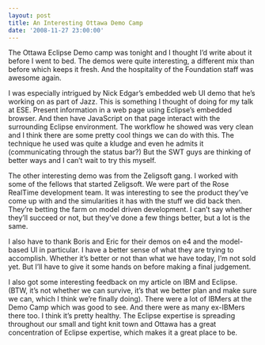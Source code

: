 ```yaml
---
layout: post
title: An Interesting Ottawa Demo Camp
date: '2008-11-27 23:00:00'
---
```



The Ottawa Eclipse Demo camp was tonight and I thought I’d write about it before I went to bed. The demos were quite interesting, a different mix than before which keeps it fresh. And the hospitality of the Foundation staff was awesome again.

I was especially intrigued by Nick Edgar’s embedded web UI demo that he’s working on as part of Jazz. This is something I thought of doing for my talk at ESE. Present information in a web page using Eclipse’s embedded browser. And then have JavaScript on that page interact with the surrounding Eclipse environment. The workflow he showed was very clean and I think there are some pretty cool things we can do with this. The technique he used was quite a kludge and even he admits it (communicating through the status bar?) But the SWT guys are thinking of better ways and I can’t wait to try this myself.

The other interesting demo was from the Zeligsoft gang. I worked with some of the fellows that started Zeligsoft. We were part of the Rose RealTime development team. It was interesting to see the product they’ve come up with and the simularities it has with the stuff we did back then. They’re betting the farm on model driven development. I can’t say whether they’ll succeed or not, but they’ve done a few things better, but a lot is the same.

I also have to thank Boris and Eric for their demos on e4 and the model-based UI in particular. I have a better sense of what they are trying to accomplish. Whether it’s better or not than what we have today, I’m not sold yet. But I’ll have to give it some hands on before making a final judgement.

I also got some interesting feedback on my article on IBM and Eclipse. (BTW, it’s not whether we can survive, it’s that we better plan and make sure we can, which I think we’re finally doing). There were a lot of IBMers at the Demo Camp which was good to see. And there were as many ex-IBMers there too. I think it’s pretty healthy. The Eclipse expertise is spreading throughout our small and tight knit town and Ottawa has a great concentration of Eclipse expertise, which makes it a great place to be.


